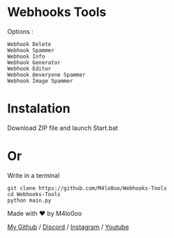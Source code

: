 # Webhooks Tools
Options : 
```
Webhook Delete
Webhook Spammer
Webhook Info
Webhook Generator
Webhook Editor
Webhook @everyone Spammer
Webhook Image Spammer
```
# Instalation
Download ZIP file and launch Start.bat
# Or
Write in a terminal
```
git clone https://github.com/M4lo0oo/Webhooks-Tools
cd Webhooks-Tools
python main.py
```

Made with :heart: by M4lo0oo

[My Github](https://github.com/M4lo0oo) / 
[Discord](https://discord.gg/PgAt8FBrSJ) / 
[Instagram](https://www.instagram.com/malolc_/) / 
[Youtube](https://www.youtube.com/@Malo5659)
